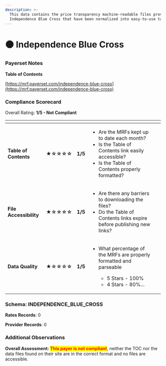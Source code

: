 ```yaml
---
description: >-
  This data contains the price transparency machine-readable files provided by
  Independence Blue Cross that have been normalized into easy-to-use tables.
---
```


# ⚫ Independence Blue Cross

### Payerset Notes

**Table of Contents**

[https://mrf.payerset.com/independence-blue-cross](https://mrf.payerset.com/independence-blue-cross)

### Compliance Scorecard

Overall Rating: **1/5 - Not Compliant**

<table data-view="cards"><thead><tr><th></th><th></th><th></th><th></th><th data-hidden data-card-cover data-type="files"></th></tr></thead><tbody><tr><td><strong>Table of Contents</strong></td><td><strong>★☆☆☆☆</strong></td><td><strong>1/5</strong></td><td><ul><li>Are the MRFs kept up to date each month? </li><li>Is the Table of Contents link easily accessible?</li><li>Is the Table of Contents properly formatted?</li></ul></td><td></td></tr><tr><td><strong>File Accessibility</strong></td><td><strong>★☆☆☆☆</strong></td><td><strong>1/5</strong></td><td><ul><li>Are there any barriers to downloading the files?</li><li>Do the Table of Contents links expire before publishing new links?</li></ul></td><td></td></tr><tr><td><strong>Data Quality</strong></td><td><strong>★☆☆☆☆</strong></td><td><strong>1/5</strong></td><td><ul><li><p>What percentage of the MRFs are properly formatted and parseable</p><ul><li>5 Stars - 100%</li><li>4 Stars - 80%...</li></ul></li></ul></td><td></td></tr></tbody></table>

### Schema: INDEPENDENCE\_BLUE\_CROSS

**Rates Records**: 0

**Provider Records**: 0

### Additional Observations

**Overall Assessment:** <mark style="color:red;">**This payer is not compliant**</mark>, neither the TOC nor the data files found on their site are in the correct format and no files are accessible.&#x20;
